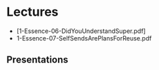 # Lectures

- [1-Essence-06-DidYouUnderstandSuper.pdf] 
- 1-Essence-07-SelfSendsArePlansForReuse.pdf


## Presentations

